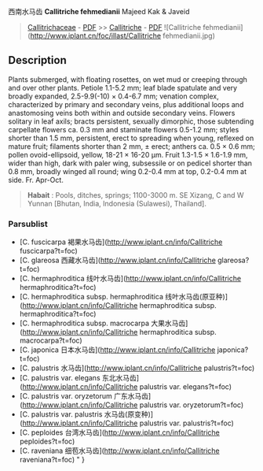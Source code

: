 西南水马齿 **Callitriche fehmedianii** Majeed Kak & Javeid

> [Callitrichaceae](http://www.iplant.cn/info/Callitrichaceae?t=foc) - [PDF](http://www.iplant.cn/foc/pdf/Callitrichaceae.pdf) >> [Callitriche](http://www.iplant.cn/info/Callitriche?t=foc) - [PDF](http://www.iplant.cn/foc/pdf/Callitriche.pdf)
![Callitriche fehmedianii](http://www.iplant.cn/foc/illast/Callitriche fehmedianii.jpg)

## Description

Plants submerged, with floating rosettes, on wet mud or creeping through and over other plants. Petiole 1.1-5.2 mm; leaf blade spatulate and very broadly expanded, 2.5-9.9(-10) × 0.4-6.7 mm; venation complex, characterized by primary and secondary veins, plus additional loops and anastomosing veins both within and outside secondary veins. Flowers solitary in leaf axils; bracts persistent, sexually dimorphic, those subtending carpellate flowers ca. 0.3 mm and staminate flowers 0.5-1.2 mm; styles shorter than 1.5 mm, persistent, erect to spreading when young, reflexed on mature fruit; filaments shorter than 2 mm, ± erect; anthers ca. 0.5 × 0.6 mm; pollen ovoid-ellipsoid, yellow, 18-21 × 16-20 µm. Fruit 1.3-1.5 × 1.6-1.9 mm, wider than high, dark with paler wing, subsessile or on pedicel shorter than 0.8 mm, broadly winged all round; wing 0.2-0.4 mm at top, 0.2-0.4 mm at side. Fr. Apr-Oct.


> **Habait** : 
> Pools, ditches, springs; 1100-3000 m. SE Xizang, C and W Yunnan [Bhutan, India, Indonesia (Sulawesi), Thailand].

### Parsublist

* [C.  fuscicarpa  褐果水马齿](http://www.iplant.cn/info/Callitriche fuscicarpa?t=foc)
* [C.  glareosa  西藏水马齿](http://www.iplant.cn/info/Callitriche glareosa?t=foc)
* [C.  hermaphroditica  线叶水马齿](http://www.iplant.cn/info/Callitriche hermaphroditica?t=foc)
* [C.  hermaphroditica subsp. hermaphroditica  线叶水马齿(原亚种)](http://www.iplant.cn/info/Callitriche hermaphroditica subsp. hermaphroditica?t=foc)
* [C.  hermaphroditica subsp. macrocarpa  大果水马齿](http://www.iplant.cn/info/Callitriche hermaphroditica subsp. macrocarpa?t=foc)
* [C.  japonica  日本水马齿](http://www.iplant.cn/info/Callitriche japonica?t=foc)
* [C.  palustris  水马齿](http://www.iplant.cn/info/Callitriche palustris?t=foc)
* [C.  palustris var. elegans  东北水马齿](http://www.iplant.cn/info/Callitriche palustris var. elegans?t=foc)
* [C.  palustris var. oryzetorum  广东水马齿](http://www.iplant.cn/info/Callitriche palustris var. oryzetorum?t=foc)
* [C.  palustris var. palustris  水马齿(原变种)](http://www.iplant.cn/info/Callitriche palustris var. palustris?t=foc)
* [C.  peploides  台湾水马齿](http://www.iplant.cn/info/Callitriche peploides?t=foc)
* [C.  raveniana  细苞水马齿](http://www.iplant.cn/info/Callitriche raveniana?t=foc)
"
}
